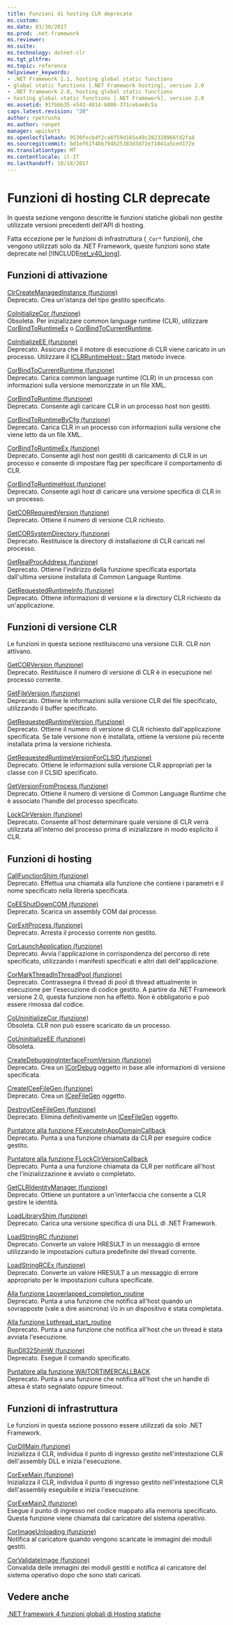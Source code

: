```yaml
---
title: Funzioni di hosting CLR deprecate
ms.custom: 
ms.date: 03/30/2017
ms.prod: .net-framework
ms.reviewer: 
ms.suite: 
ms.technology: dotnet-clr
ms.tgt_pltfrm: 
ms.topic: reference
helpviewer_keywords:
- .NET Framework 1.1, hosting global static functions
- global static functions [.NET Framework hosting], version 2.0
- .NET Framework 2.0, hosting global static functions
- hosting global static functions [.NET Framework], version 2.0
ms.assetid: 91fbbb35-e543-4814-b806-371cebae8c5a
caps.latest.revision: "20"
author: rpetrusha
ms.author: ronpet
manager: wpickett
ms.openlocfilehash: 9530fecb4f2ca6f59d165e49c282320966fd2fa8
ms.sourcegitcommit: bd1ef61f4bb794b25383d3d72e71041a5ced172e
ms.translationtype: MT
ms.contentlocale: it-IT
ms.lasthandoff: 10/18/2017
---
```

# <a name="deprecated-clr-hosting-functions"></a>Funzioni di hosting CLR deprecate
In questa sezione vengono descritte le funzioni statiche globali non gestite utilizzate versioni precedenti dell'API di hosting.  
  
 Fatta eccezione per le funzioni di infrastruttura (`_Cor*` funzioni), che vengono utilizzati solo da .NET Framework, queste funzioni sono state deprecate nel [!INCLUDE[net_v40_long](../../../../includes/net-v40-long-md.md)].  
  
## <a name="activation-functions"></a>Funzioni di attivazione  
 [ClrCreateManagedInstance (funzione)](../../../../docs/framework/unmanaged-api/hosting/clrcreatemanagedinstance-function.md)  
 Deprecato. Crea un'istanza del tipo gestito specificato.  
  
 [CoInitializeCor (funzione)](../../../../docs/framework/unmanaged-api/hosting/coinitializecor-function.md)  
 Obsoleta. Per inizializzare common language runtime (CLR), utilizzare [CorBindToRuntimeEx](../../../../docs/framework/unmanaged-api/hosting/corbindtoruntimeex-function.md) o [CorBindToCurrentRuntime](../../../../docs/framework/unmanaged-api/hosting/corbindtocurrentruntime-function.md).  
  
 [CoInitializeEE (funzione)](../../../../docs/framework/unmanaged-api/hosting/coinitializeee-function.md)  
 Deprecato. Assicura che il motore di esecuzione di CLR viene caricato in un processo. Utilizzare il [ICLRRuntimeHost:: Start](../../../../docs/framework/unmanaged-api/hosting/iclrruntimehost-start-method.md) metodo invece.  
  
 [CorBindToCurrentRuntime (funzione)](../../../../docs/framework/unmanaged-api/hosting/corbindtocurrentruntime-function.md)  
 Deprecato. Carica common language runtime (CLR) in un processo con informazioni sulla versione memorizzate in un file XML.  
  
 [CorBindToRuntime (funzione)](../../../../docs/framework/unmanaged-api/hosting/corbindtoruntime-function.md)  
 Deprecato. Consente agli caricare CLR in un processo host non gestiti.  
  
 [CorBindToRuntimeByCfg (funzione)](../../../../docs/framework/unmanaged-api/hosting/corbindtoruntimebycfg-function.md)  
 Deprecato. Carica CLR in un processo con informazioni sulla versione che viene letto da un file XML.  
  
 [CorBindToRuntimeEx (funzione)](../../../../docs/framework/unmanaged-api/hosting/corbindtoruntimeex-function.md)  
 Deprecato. Consente agli host non gestiti di caricamento di CLR in un processo e consente di impostare flag per specificare il comportamento di CLR.  
  
 [CorBindToRuntimeHost (funzione)](../../../../docs/framework/unmanaged-api/hosting/corbindtoruntimehost-function.md)  
 Deprecato. Consente agli host di caricare una versione specifica di CLR in un processo.  
  
 [GetCORRequiredVersion (funzione)](../../../../docs/framework/unmanaged-api/hosting/getcorrequiredversion-function.md)  
 Deprecato. Ottiene il numero di versione CLR richiesto.  
  
 [GetCORSystemDirectory (funzione)](../../../../docs/framework/unmanaged-api/hosting/getcorsystemdirectory-function.md)  
 Deprecato. Restituisce la directory di installazione di CLR caricati nel processo.  
  
 [GetRealProcAddress (funzione)](../../../../docs/framework/unmanaged-api/hosting/getrealprocaddress-function.md)  
 Deprecato. Ottiene l'indirizzo della funzione specificata esportata dall'ultima versione installata di Common Language Runtime.  
  
 [GetRequestedRuntimeInfo (funzione)](../../../../docs/framework/unmanaged-api/hosting/getrequestedruntimeinfo-function.md)  
 Deprecato. Ottiene informazioni di versione e la directory CLR richiesto da un'applicazione.  
  
## <a name="clr-version-functions"></a>Funzioni di versione CLR  
 Le funzioni in questa sezione restituiscono una versione CLR. CLR non attivano.  
  
 [GetCORVersion (funzione)](../../../../docs/framework/unmanaged-api/hosting/getcorversion-function.md)  
 Deprecato. Restituisce il numero di versione di CLR è in esecuzione nel processo corrente.  
  
 [GetFileVersion (funzione)](../../../../docs/framework/unmanaged-api/hosting/getfileversion-function.md)  
 Deprecato. Ottiene le informazioni sulla versione CLR del file specificato, utilizzando il buffer specificato.  
  
 [GetRequestedRuntimeVersion (funzione)](../../../../docs/framework/unmanaged-api/hosting/getrequestedruntimeversion-function.md)  
 Deprecato. Ottiene il numero di versione di CLR richiesto dall'applicazione specificata. Se tale versione non è installata, ottiene la versione più recente installata prima la versione richiesta.  
  
 [GetRequestedRuntimeVersionForCLSID (funzione)](../../../../docs/framework/unmanaged-api/hosting/getrequestedruntimeversionforclsid-function.md)  
 Deprecato. Ottiene le informazioni sulla versione CLR appropriati per la classe con il CLSID specificato.  
  
 [GetVersionFromProcess (funzione)](../../../../docs/framework/unmanaged-api/hosting/getversionfromprocess-function.md)  
 Deprecato. Ottiene il numero di versione di Common Language Runtime che è associato l'handle del processo specificato.  
  
 [LockClrVersion (funzione)](../../../../docs/framework/unmanaged-api/hosting/lockclrversion-function.md)  
 Deprecato. Consente all'host determinare quale versione di CLR verrà utilizzata all'interno del processo prima di inizializzare in modo esplicito il CLR.  
  
## <a name="hosting-functions"></a>Funzioni di hosting  
 [CallFunctionShim (funzione)](../../../../docs/framework/unmanaged-api/hosting/callfunctionshim-function.md)  
 Deprecato. Effettua una chiamata alla funzione che contiene i parametri e il nome specificato nella libreria specificata.  
  
 [CoEEShutDownCOM (funzione)](../../../../docs/framework/unmanaged-api/hosting/coeeshutdowncom-function.md)  
 Deprecato. Scarica un assembly COM dal processo.  
  
 [CorExitProcess (funzione)](../../../../docs/framework/unmanaged-api/hosting/corexitprocess-function.md)  
 Deprecato. Arresta il processo corrente non gestito.  
  
 [CorLaunchApplication (funzione)](../../../../docs/framework/unmanaged-api/hosting/corlaunchapplication-function.md)  
 Deprecato. Avvia l'applicazione in corrispondenza del percorso di rete specificato, utilizzando i manifesti specificati e altri dati dell'applicazione.  
  
 [CorMarkThreadInThreadPool (funzione)](../../../../docs/framework/unmanaged-api/hosting/cormarkthreadinthreadpool-function.md)  
 Deprecato. Contrassegna il thread di pool di thread attualmente in esecuzione per l'esecuzione di codice gestito. A partire da .NET Framework versione 2.0, questa funzione non ha effetto. Non è obbligatorio e può essere rimossa dal codice.  
  
 [CoUninitializeCor (funzione)](../../../../docs/framework/unmanaged-api/hosting/couninitializecor-function.md)  
 Obsoleta. CLR non può essere scaricato da un processo.  
  
 [CoUninitializeEE (funzione)](../../../../docs/framework/unmanaged-api/hosting/couninitializeee-function.md)  
 Obsoleta.  
  
 [CreateDebuggingInterfaceFromVersion (funzione)](../../../../docs/framework/unmanaged-api/hosting/createdebugginginterfacefromversion-function.md)  
 Deprecato. Crea un [ICorDebug](../../../../docs/framework/unmanaged-api/debugging/icordebug-interface.md) oggetto in base alle informazioni di versione specificata.  
  
 [CreateICeeFileGen (funzione)](../../../../docs/framework/unmanaged-api/hosting/createiceefilegen-function.md)  
 Deprecato. Crea un [ICeeFileGen](../../../../docs/framework/unmanaged-api/hosting/iceefilegen-class.md) oggetto.  
  
 [DestroyICeeFileGen (funzione)](../../../../docs/framework/unmanaged-api/hosting/destroyiceefilegen-function.md)  
 Deprecato. Elimina definitivamente un [ICeeFileGen](../../../../docs/framework/unmanaged-api/hosting/iceefilegen-class.md) oggetto.  
  
 [Puntatore alla funzione FExecuteInAppDomainCallback](../../../../docs/framework/unmanaged-api/hosting/fexecuteinappdomaincallback-function-pointer.md)  
 Deprecato. Punta a una funzione chiamata da CLR per eseguire codice gestito.  
  
 [Puntatore alla funzione FLockClrVersionCallback](../../../../docs/framework/unmanaged-api/hosting/flockclrversioncallback-function-pointer.md)  
 Deprecato. Punta a una funzione chiamata da CLR per notificare all'host che l'inizializzazione è avviato o completato.  
  
 [GetCLRIdentityManager (funzione)](../../../../docs/framework/unmanaged-api/hosting/getclridentitymanager-function.md)  
 Deprecato. Ottiene un puntatore a un'interfaccia che consente a CLR gestire le identità.  
  
 [LoadLibraryShim (funzione)](../../../../docs/framework/unmanaged-api/hosting/loadlibraryshim-function.md)  
 Deprecato. Carica una versione specifica di una DLL di .NET Framework.  
  
 [LoadStringRC (funzione)](../../../../docs/framework/unmanaged-api/hosting/loadstringrc-function.md)  
 Deprecato. Converte un valore HRESULT in un messaggio di errore utilizzando le impostazioni cultura predefinite del thread corrente.  
  
 [LoadStringRCEx (funzione)](../../../../docs/framework/unmanaged-api/hosting/loadstringrcex-function.md)  
 Deprecato. Converte un valore HRESULT a un messaggio di errore appropriato per le impostazioni cultura specificate.  
  
 [Alla funzione Lpoverlapped_completion_routine](../../../../docs/framework/unmanaged-api/hosting/lpoverlapped-completion-routine-function-pointer.md)  
 Deprecato. Punta a una funzione che notifica all'host quando un sovrapposte (vale a dire asincrona) i/o in un dispositivo è stata completata.  
  
 [Alla funzione Lpthread_start_routine](../../../../docs/framework/unmanaged-api/hosting/lpthread-start-routine-function-pointer.md)  
 Deprecato. Punta a una funzione che notifica all'host che un thread è stata avviata l'esecuzione.  
  
 [RunDll32ShimW (funzione)](../../../../docs/framework/unmanaged-api/hosting/rundll32shimw-function.md)  
 Deprecato. Esegue il comando specificato.  
  
 [Puntatore alla funzione WAITORTIMERCALLBACK](../../../../docs/framework/unmanaged-api/hosting/waitortimercallback-function-pointer.md)  
 Deprecato. Punta a una funzione che notifica all'host che un handle di attesa è stato segnalato oppure timeout.  
  
## <a name="infrastructure-functions"></a>Funzioni di infrastruttura  
 Le funzioni in questa sezione possono essere utilizzati da solo .NET Framework.  
  
 [CorDllMain (funzione)](../../../../docs/framework/unmanaged-api/hosting/cordllmain-function.md)  
 Inizializza il CLR, individua il punto di ingresso gestito nell'intestazione CLR dell'assembly DLL e inizia l'esecuzione.  
  
 [CorExeMain (funzione)](../../../../docs/framework/unmanaged-api/hosting/corexemain-function.md)  
 Inizializza il CLR, individua il punto di ingresso gestito nell'intestazione CLR dell'assembly eseguibile e inizia l'esecuzione.  
  
 [CorExeMain2 (funzione)](../../../../docs/framework/unmanaged-api/hosting/corexemain2-function.md)  
 Esegue il punto di ingresso nel codice mappato alla memoria specificato. Questa funzione viene chiamata dal caricatore del sistema operativo.  
  
 [CorImageUnloading (funzione)](../../../../docs/framework/unmanaged-api/hosting/corimageunloading-function.md)  
 Notifica al caricatore quando vengono scaricate le immagini dei moduli gestiti.  
  
 [CorValidateImage (funzione)](../../../../docs/framework/unmanaged-api/hosting/corvalidateimage-function.md)  
 Convalida delle immagini dei moduli gestiti e notifica al caricatore del sistema operativo dopo che sono stati caricati.  
  
## <a name="see-also"></a>Vedere anche  
 [.NET framework 4 funzioni globali di Hosting statiche](../../../../docs/framework/unmanaged-api/hosting/net-framework-4-hosting-global-static-functions.md) 
